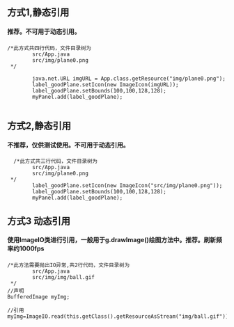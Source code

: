##  方式1,静态引用
#### 推荐。不可用于动态引用。
``` 
/*此方式共四行代码，文件目录树为
        src/App.java
        src/img/plane0.png
 */
        
        java.net.URL imgURL = App.class.getResource("img/plane0.png");
        label_goodPlane.setIcon(new ImageIcon(imgURL));
        label_goodPlane.setBounds(100,100,128,128);
        myPanel.add(label_goodPlane);
        
 ```
       
##  方式2,静态引用
####  不推荐，仅供测试使用。不可用于动态引用。
```  
  /*此方式共三行代码，文件目录树为
        src/App.java
        src/img/plane0.png
 */     
        label_goodPlane.setIcon(new ImageIcon("src/img/plane0.png"));
        label_goodPlane.setBounds(100,100,128,128);
        myPanel.add(label_goodPlane);
```
##  方式3 动态引用
#### 使用ImageIO类进行引用，一般用于g.drawImage()绘图方法中。推荐。刷新频率约1000fps
```
/*此方法需要抛出IO异常,共2行代码，文件目录树为
        src/App.java
        src/img/img/ball.gif
 */
//声明
BufferedImage myImg;

//引用
myImg=ImageIO.read(this.getClass().getResourceAsStream("img/ball.gif"));
```
